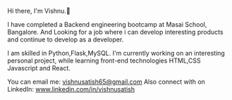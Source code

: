 Hi there, I'm Vishnu.👋

I have completed a Backend engineering bootcamp at Masai School, Bangalore.
And Looking for a job where i can develop interesting products and continue to develop as a developer.

I am skilled in Python,Flask,MySQL.
I'm currently working on an interesting personal project, while learning front-end technologies HTML,CSS Javascript and React.

You can email me: vishnusatish65@gmail.com
Also connect with on LinkedIn: www.linkedin.com/in/vishnusatish
